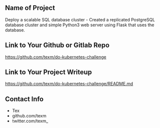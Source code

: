 ## Name of Project 
Deploy a scalable SQL database cluster
     - Created a replicated PostgreSQL database cluster and simple Python3 web server using Flask that uses the database.
 
## Link to Your Github or Gitlab Repo
https://github.com/texm/do-kubernetes-challenge

## Link to Your Project Writeup
https://github.com/texm/do-kubernetes-challenge/README.md

## Contact Info
* Tex
* github.com/texm
* twitter.com/texm_
